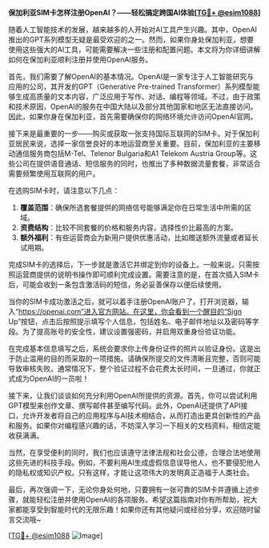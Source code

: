 **保加利亚SIM卡怎样注册OpenAI？——轻松搞定跨国AI体验[[TG💪+ @esim1088](https://t.me/s/esim1088)]**

随着人工智能技术的发展，越来越多的人开始对AI工具产生兴趣。其中，OpenAI推出的GPT系列模型无疑是最受欢迎的之一。然而，如果你身处保加利亚，想要使用这些强大的AI工具，可能需要解决一些注册和配置问题。本文将为你详细讲解如何在保加利亚顺利注册并使用OpenAI服务。

首先，我们需要了解OpenAI的基本情况。OpenAI是一家专注于人工智能研究与应用的公司，其开发的GPT（Generative Pre-trained Transformer）系列模型能够生成高质量的文本内容，广泛应用于写作、对话、编程等领域。不过，由于政策和技术原因，OpenAI的服务在中国大陆以及部分其他国家和地区无法直接访问。因此，如果你身在保加利亚，首先需要确保你的网络环境允许访问OpenAI官网。

接下来是最重要的一步——购买或获取一张支持国际互联网的SIM卡。对于保加利亚居民来说，选择一家信誉良好的本地运营商至关重要。目前，保加利亚的主要移动通信服务商包括M-Tel、Telenor Bulgaria和A1 Telekom Austria Group等。这些公司在提供语音通话、短信服务的同时，也推出了多种数据流量套餐，非常适合需要频繁使用互联网的用户。

在选购SIM卡时，请注意以下几点：
1. **覆盖范围**：确保所选套餐提供的网络信号能够满足你在日常生活中所需的区域。
2. **资费结构**：比较不同套餐的价格和服务内容，选择性价比最高的方案。
3. **额外福利**：有些运营商会为新用户提供优惠活动，比如赠送额外流量或者延长试用期。

完成SIM卡的选择后，下一步就是激活它并绑定到你的设备上。一般来说，只需按照运营商提供的说明书操作即可顺利完成设置。需要注意的是，在首次插入SIM卡后，可能会收到一条包含激活码的短信，务必妥善保存以便后续使用。

当你的SIM卡成功激活之后，就可以着手注册OpenAI账户了。打开浏览器，输入“https://openai.com”进入官方网站。在这里，你会看到一个醒目的“Sign Up”按钮，点击后按照提示填写个人信息，包括姓名、电子邮件地址以及密码等字段。为了提高账号的安全性，建议设置强密码，并启用双重身份验证功能。

在完成基本信息填写之后，系统会要求你上传身份证件的照片以验证身份。这是出于防止滥用的目的而采取的一项措施。请确保所提交的文件清晰且完整，否则可能导致审核失败。通常情况下，整个验证过程不会花费太长时间，一旦通过，你就正式成为OpenAI的一员啦！

接下来，让我们谈谈如何充分利用OpenAI所提供的资源。首先，你可以尝试利用GPT模型来创作文章、撰写邮件甚至编写代码。此外，OpenAI还提供了API接口，允许开发者将自己的应用程序与AI技术相结合，从而打造出更具创新性的产品和服务。如果你对编程感兴趣的话，不妨深入学习一下相关的文档资料，相信定能收获满满。

当然，在享受便利的同时，我们也应该遵守法律法规和社会公德，合理合法地使用这些先进的科技手段。例如，不要利用AI生成虚假信息误导他人，也不要侵犯他人的隐私权或知识产权。只有这样，才能让这项伟大的发明真正造福于人类社会。

最后，再次强调一下，无论你身处何地，只要拥有一张可靠的SIM卡并遵循上述步骤，就能轻松注册并使用OpenAI的各项服务。希望这篇指南对你有所帮助，祝大家都能享受到智能时代的无限乐趣！如果你还有其他疑问或经验分享，欢迎随时留言交流哦~

[[TG💪+ @esim1088](https://t.me/s/esim1088) ![Image](https://i.postimg.cc/4NQfJmqS/Snipaste-2025-05-13-00-14-12.png)]